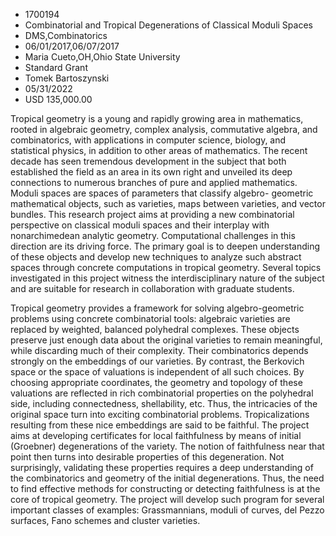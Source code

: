 
* 1700194
* Combinatorial and Tropical Degenerations of Classical Moduli Spaces
* DMS,Combinatorics
* 06/01/2017,06/07/2017
* Maria Cueto,OH,Ohio State University
* Standard Grant
* Tomek Bartoszynski
* 05/31/2022
* USD 135,000.00

Tropical geometry is a young and rapidly growing area in mathematics, rooted in
algebraic geometry, complex analysis, commutative algebra, and combinatorics,
with applications in computer science, biology, and statistical physics, in
addition to other areas of mathematics. The recent decade has seen tremendous
development in the subject that both established the field as an area in its own
right and unveiled its deep connections to numerous branches of pure and applied
mathematics. Moduli spaces are spaces of parameters that classify algebro-
geometric mathematical objects, such as varieties, maps between varieties, and
vector bundles. This research project aims at providing a new combinatorial
perspective on classical moduli spaces and their interplay with nonarchimedean
analytic geometry. Computational challenges in this direction are its driving
force. The primary goal is to deepen understanding of these objects and develop
new techniques to analyze such abstract spaces through concrete computations in
tropical geometry. Several topics investigated in this project witness the
interdisciplinary nature of the subject and are suitable for research in
collaboration with graduate students.

Tropical geometry provides a framework for solving algebro-geometric problems
using concrete combinatorial tools: algebraic varieties are replaced by
weighted, balanced polyhedral complexes. These objects preserve just enough data
about the original varieties to remain meaningful, while discarding much of
their complexity. Their combinatorics depends strongly on the embeddings of our
varieties. By contrast, the Berkovich space or the space of valuations is
independent of all such choices. By choosing appropriate coordinates, the
geometry and topology of these valuations are reflected in rich combinatorial
properties on the polyhedral side, including connectedness, shellability, etc.
Thus, the intricacies of the original space turn into exciting combinatorial
problems. Tropicalizations resulting from these nice embeddings are said to be
faithful. The project aims at developing certificates for local faithfulness by
means of initial (Groebner) degenerations of the variety. The notion of
faithfulness near that point then turns into desirable properties of this
degeneration. Not surprisingly, validating these properties requires a deep
understanding of the combinatorics and geometry of the initial degenerations.
Thus, the need to find effective methods for constructing or detecting
faithfulness is at the core of tropical geometry. The project will develop such
program for several important classes of examples: Grassmannians, moduli of
curves, del Pezzo surfaces, Fano schemes and cluster varieties.
